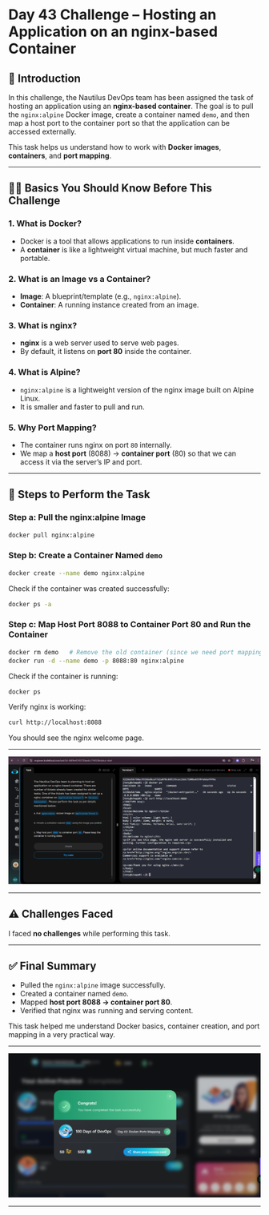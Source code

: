 # Day 43 Challenge – Hosting an Application on an nginx-based Container

## 📌 Introduction
In this challenge, the Nautilus DevOps team has been assigned the task of hosting an application using an **nginx-based container**. The goal is to pull the `nginx:alpine` Docker image, create a container named `demo`, and then map a host port to the container port so that the application can be accessed externally.

This task helps us understand how to work with **Docker images**, **containers**, and **port mapping**.

---

## 🧑‍💻 Basics You Should Know Before This Challenge

### 1. What is Docker?
- Docker is a tool that allows applications to run inside **containers**.
- A **container** is like a lightweight virtual machine, but much faster and portable.

### 2. What is an Image vs a Container?
- **Image**: A blueprint/template (e.g., `nginx:alpine`).
- **Container**: A running instance created from an image.

### 3. What is nginx?
- **nginx** is a web server used to serve web pages.  
- By default, it listens on **port 80** inside the container.

### 4. What is Alpine?
- `nginx:alpine` is a lightweight version of the nginx image built on Alpine Linux.  
- It is smaller and faster to pull and run.

### 5. Why Port Mapping?
- The container runs nginx on port `80` internally.  
- We map a **host port** (8088) → **container port** (80) so that we can access it via the server’s IP and port.

---

## 🚀 Steps to Perform the Task

### Step a: Pull the nginx:alpine Image
```bash
docker pull nginx:alpine
```

### Step b: Create a Container Named `demo`
```bash
docker create --name demo nginx:alpine
```

Check if the container was created successfully:
```bash
docker ps -a
```

### Step c: Map Host Port 8088 to Container Port 80 and Run the Container
```bash
docker rm demo   # Remove the old container (since we need port mapping)
docker run -d --name demo -p 8088:80 nginx:alpine
```

Check if the container is running:
```bash
docker ps
```

Verify nginx is working:
```bash
curl http://localhost:8088
```

You should see the nginx welcome page.

---
![Screenshot 2025-09-21 184745](assets/Screenshot%202025-09-21%20184745.png)

---


## ⚠️ Challenges Faced
I faced **no challenges** while performing this task.

---

## ✅ Final Summary
- Pulled the `nginx:alpine` image successfully.  
- Created a container named `demo`.  
- Mapped **host port 8088 → container port 80**.  
- Verified that nginx was running and serving content.  

This task helped me understand Docker basics, container creation, and port mapping in a very practical way.

---
![Screenshot 2025-09-21 185019](assets/Screenshot%202025-09-21%20185019.png)

---